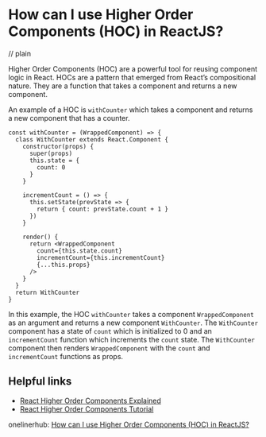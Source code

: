 # How can I use Higher Order Components (HOC) in ReactJS?
// plain

Higher Order Components (HOC) are a powerful tool for reusing component logic in React. HOCs are a pattern that emerged from React’s compositional nature. They are a function that takes a component and returns a new component.

An example of a HOC is `withCounter` which takes a component and returns a new component that has a counter.

```
const withCounter = (WrappedComponent) => {
  class WithCounter extends React.Component {
    constructor(props) {
      super(props)
      this.state = {
        count: 0
      }
    }

    incrementCount = () => {
      this.setState(prevState => {
        return { count: prevState.count + 1 }
      })
    }

    render() {
      return <WrappedComponent
        count={this.state.count}
        incrementCount={this.incrementCount}
        {...this.props}
      />
    }
  }
  return WithCounter
}
```

In this example, the HOC `withCounter` takes a component `WrappedComponent` as an argument and returns a new component `WithCounter`. The `WithCounter` component has a state of `count` which is initialized to 0 and an `incrementCount` function which increments the `count` state. The `WithCounter` component then renders `WrappedComponent` with the `count` and `incrementCount` functions as props.

## Helpful links
- [React Higher Order Components Explained](https://blog.bitsrc.io/react-higher-order-components-explained-cf2e1f9e7d9f)
- [React Higher Order Components Tutorial](https://www.robinwieruch.de/react-higher-order-components)

onelinerhub: [How can I use Higher Order Components (HOC) in ReactJS?](https://onelinerhub.com/reactjs/how-can-i-use-higher-order-components--hoc--in-reactjs)